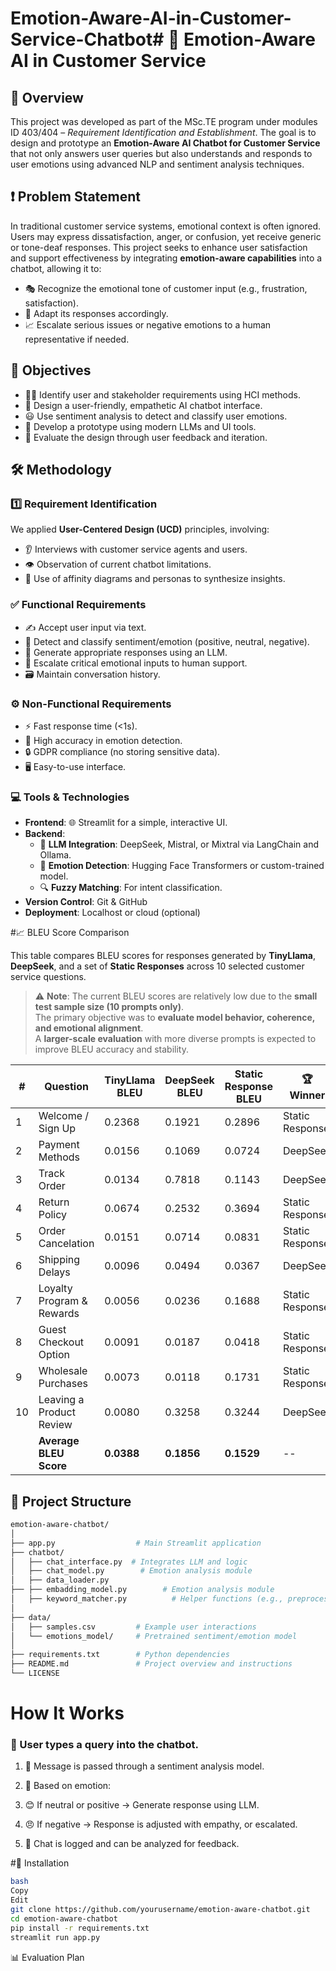 # Emotion-Aware-AI-in-Customer-Service-Chatbot# 🤖 Emotion-Aware AI in Customer Service

## 📘 Overview

This project was developed as part of the MSc.TE program under modules ID 403/404 – _Requirement Identification and Establishment_. The goal is to design and prototype an **Emotion-Aware AI Chatbot for Customer Service** that not only answers user queries but also understands and responds to user emotions using advanced NLP and sentiment analysis techniques.

## ❗ Problem Statement

In traditional customer service systems, emotional context is often ignored. Users may express dissatisfaction, anger, or confusion, yet receive generic or tone-deaf responses. This project seeks to enhance user satisfaction and support effectiveness by integrating **emotion-aware capabilities** into a chatbot, allowing it to:

- 🎭 Recognize the emotional tone of customer input (e.g., frustration, satisfaction).
- 🧠 Adapt its responses accordingly.
- 📈 Escalate serious issues or negative emotions to a human representative if needed.

## 🎯 Objectives

- 🧑‍💼 Identify user and stakeholder requirements using HCI methods.
- 💬 Design a user-friendly, empathetic AI chatbot interface.
- 😃 Use sentiment analysis to detect and classify user emotions.
- 🔧 Develop a prototype using modern LLMs and UI tools.
- 🧪 Evaluate the design through user feedback and iteration.

## 🛠️ Methodology

### 1️⃣ Requirement Identification

We applied **User-Centered Design (UCD)** principles, involving:

- 👂 Interviews with customer service agents and users.
- 👁️ Observation of current chatbot limitations.
- 🧩 Use of affinity diagrams and personas to synthesize insights.

### ✅ Functional Requirements

- ✍️ Accept user input via text.
- 🧠 Detect and classify sentiment/emotion (positive, neutral, negative).
- 🤖 Generate appropriate responses using an LLM.
- 🚨 Escalate critical emotional inputs to human support.
- 🗃️ Maintain conversation history.

### ⚙️ Non-Functional Requirements

- ⚡ Fast response time (<1s).
- 🎯 High accuracy in emotion detection.
- 🔒 GDPR compliance (no storing sensitive data).
- 🖥️ Easy-to-use interface.

### 💻 Tools & Technologies

- **Frontend**: 🌐 Streamlit for a simple, interactive UI.
- **Backend**:
  - 🧠 **LLM Integration**: DeepSeek, Mistral, or Mixtral via LangChain and Ollama.
  - 💬 **Emotion Detection**: Hugging Face Transformers or custom-trained model.
  - 🔍 **Fuzzy Matching**: For intent classification.
- **Version Control**: Git & GitHub
- **Deployment**: Localhost or cloud (optional)

#📈 BLEU Score Comparison

This table compares BLEU scores for responses generated by **TinyLlama**, **DeepSeek**, and a set of **Static Responses** across 10 selected customer service questions.

> ⚠️ **Note**: The current BLEU scores are relatively low due to the **small test sample size (10 prompts only)**.  
> The primary objective was to **evaluate model behavior, coherence, and emotional alignment**.  
> A **larger-scale evaluation** with more diverse prompts is expected to improve BLEU accuracy and stability.

| #   | Question                  | TinyLlama BLEU | DeepSeek BLEU | Static Response BLEU | 🏆 Winner       |
| --- | ------------------------- | -------------- | ------------- | -------------------- | --------------- |
| 1   | Welcome / Sign Up         | 0.2368         | 0.1921        | 0.2896               | Static Response |
| 2   | Payment Methods           | 0.0156         | 0.1069        | 0.0724               | DeepSeek        |
| 3   | Track Order               | 0.0134         | 0.7818        | 0.1143               | DeepSeek        |
| 4   | Return Policy             | 0.0674         | 0.2532        | 0.3694               | Static Response |
| 5   | Order Cancelation         | 0.0151         | 0.0714        | 0.0831               | Static Response |
| 6   | Shipping Delays           | 0.0096         | 0.0494        | 0.0367               | DeepSeek        |
| 7   | Loyalty Program & Rewards | 0.0056         | 0.0236        | 0.1688               | Static Response |
| 8   | Guest Checkout Option     | 0.0091         | 0.0187        | 0.0418               | Static Response |
| 9   | Wholesale Purchases       | 0.0073         | 0.0118        | 0.1731               | Static Response |
| 10  | Leaving a Product Review  | 0.0080         | 0.3258        | 0.3244               | DeepSeek        |
|     | **Average BLEU Score**    | **0.0388**     | **0.1856**    | **0.1529**           | --              |

## 📁 Project Structure

```bash
emotion-aware-chatbot/
│
├── app.py                  # Main Streamlit application
├── chatbot/
│   ├── chat_interface.py  # Integrates LLM and logic
│   ├── chat_model.py        # Emotion analysis module
│   ├── data_loader.py
├── ├── embadding_model.py        # Emotion analysis module
│   ├── keyword_matcher.py          # Helper functions (e.g., preprocessing)
│
├── data/
│   ├── samples.csv         # Example user interactions
│   └── emotions_model/     # Pretrained sentiment/emotion model
│
├── requirements.txt        # Python dependencies
├── README.md               # Project overview and instructions
└── LICENSE

```

# How It Works

### 👤 User types a query into the chatbot.

1. 🧠 Message is passed through a sentiment analysis model.

2. 🎯 Based on emotion:

3. 😊 If neutral or positive → Generate response using LLM.

4. 😠 If negative → Response is adjusted with empathy, or escalated.

5. 📝 Chat is logged and can be analyzed for feedback.

#🚀 Installation

```bash
bash
Copy
Edit
git clone https://github.com/yourusername/emotion-aware-chatbot.git
cd emotion-aware-chatbot
pip install -r requirements.txt
streamlit run app.py
```

📊 Evaluation Plan
